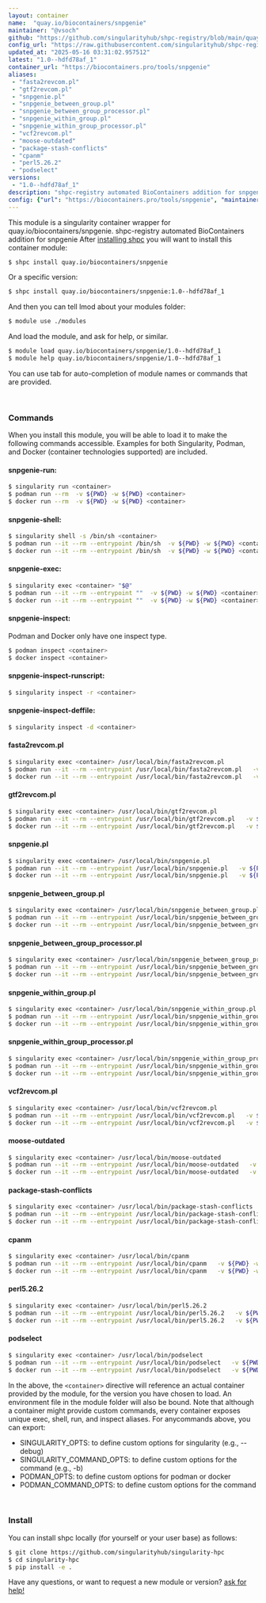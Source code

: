 ```yaml
---
layout: container
name:  "quay.io/biocontainers/snpgenie"
maintainer: "@vsoch"
github: "https://github.com/singularityhub/shpc-registry/blob/main/quay.io/biocontainers/snpgenie/container.yaml"
config_url: "https://raw.githubusercontent.com/singularityhub/shpc-registry/main/quay.io/biocontainers/snpgenie/container.yaml"
updated_at: "2025-05-16 03:31:02.957512"
latest: "1.0--hdfd78af_1"
container_url: "https://biocontainers.pro/tools/snpgenie"
aliases:
 - "fasta2revcom.pl"
 - "gtf2revcom.pl"
 - "snpgenie.pl"
 - "snpgenie_between_group.pl"
 - "snpgenie_between_group_processor.pl"
 - "snpgenie_within_group.pl"
 - "snpgenie_within_group_processor.pl"
 - "vcf2revcom.pl"
 - "moose-outdated"
 - "package-stash-conflicts"
 - "cpanm"
 - "perl5.26.2"
 - "podselect"
versions:
 - "1.0--hdfd78af_1"
description: "shpc-registry automated BioContainers addition for snpgenie"
config: {"url": "https://biocontainers.pro/tools/snpgenie", "maintainer": "@vsoch", "description": "shpc-registry automated BioContainers addition for snpgenie", "latest": {"1.0--hdfd78af_1": "sha256:bacfcf5093982fab1078b1b326b3ae2c16aca8874cab1afe9a4facac953310bc"}, "tags": {"1.0--hdfd78af_1": "sha256:bacfcf5093982fab1078b1b326b3ae2c16aca8874cab1afe9a4facac953310bc"}, "docker": "quay.io/biocontainers/snpgenie", "aliases": {"fasta2revcom.pl": "/usr/local/bin/fasta2revcom.pl", "gtf2revcom.pl": "/usr/local/bin/gtf2revcom.pl", "snpgenie.pl": "/usr/local/bin/snpgenie.pl", "snpgenie_between_group.pl": "/usr/local/bin/snpgenie_between_group.pl", "snpgenie_between_group_processor.pl": "/usr/local/bin/snpgenie_between_group_processor.pl", "snpgenie_within_group.pl": "/usr/local/bin/snpgenie_within_group.pl", "snpgenie_within_group_processor.pl": "/usr/local/bin/snpgenie_within_group_processor.pl", "vcf2revcom.pl": "/usr/local/bin/vcf2revcom.pl", "moose-outdated": "/usr/local/bin/moose-outdated", "package-stash-conflicts": "/usr/local/bin/package-stash-conflicts", "cpanm": "/usr/local/bin/cpanm", "perl5.26.2": "/usr/local/bin/perl5.26.2", "podselect": "/usr/local/bin/podselect"}}
---
```


This module is a singularity container wrapper for quay.io/biocontainers/snpgenie.
shpc-registry automated BioContainers addition for snpgenie
After [installing shpc](#install) you will want to install this container module:


```bash
$ shpc install quay.io/biocontainers/snpgenie
```

Or a specific version:

```bash
$ shpc install quay.io/biocontainers/snpgenie:1.0--hdfd78af_1
```

And then you can tell lmod about your modules folder:

```bash
$ module use ./modules
```

And load the module, and ask for help, or similar.

```bash
$ module load quay.io/biocontainers/snpgenie/1.0--hdfd78af_1
$ module help quay.io/biocontainers/snpgenie/1.0--hdfd78af_1
```

You can use tab for auto-completion of module names or commands that are provided.

<br>

### Commands

When you install this module, you will be able to load it to make the following commands accessible.
Examples for both Singularity, Podman, and Docker (container technologies supported) are included.

#### snpgenie-run:

```bash
$ singularity run <container>
$ podman run --rm  -v ${PWD} -w ${PWD} <container>
$ docker run --rm  -v ${PWD} -w ${PWD} <container>
```

#### snpgenie-shell:

```bash
$ singularity shell -s /bin/sh <container>
$ podman run --it --rm --entrypoint /bin/sh  -v ${PWD} -w ${PWD} <container>
$ docker run --it --rm --entrypoint /bin/sh  -v ${PWD} -w ${PWD} <container>
```

#### snpgenie-exec:

```bash
$ singularity exec <container> "$@"
$ podman run --it --rm --entrypoint ""  -v ${PWD} -w ${PWD} <container> "$@"
$ docker run --it --rm --entrypoint ""  -v ${PWD} -w ${PWD} <container> "$@"
```

#### snpgenie-inspect:

Podman and Docker only have one inspect type.

```bash
$ podman inspect <container>
$ docker inspect <container>
```

#### snpgenie-inspect-runscript:

```bash
$ singularity inspect -r <container>
```

#### snpgenie-inspect-deffile:

```bash
$ singularity inspect -d <container>
```


#### fasta2revcom.pl

```bash
$ singularity exec <container> /usr/local/bin/fasta2revcom.pl
$ podman run --it --rm --entrypoint /usr/local/bin/fasta2revcom.pl   -v ${PWD} -w ${PWD} <container> -c " $@"
$ docker run --it --rm --entrypoint /usr/local/bin/fasta2revcom.pl   -v ${PWD} -w ${PWD} <container> -c " $@"
```


#### gtf2revcom.pl

```bash
$ singularity exec <container> /usr/local/bin/gtf2revcom.pl
$ podman run --it --rm --entrypoint /usr/local/bin/gtf2revcom.pl   -v ${PWD} -w ${PWD} <container> -c " $@"
$ docker run --it --rm --entrypoint /usr/local/bin/gtf2revcom.pl   -v ${PWD} -w ${PWD} <container> -c " $@"
```


#### snpgenie.pl

```bash
$ singularity exec <container> /usr/local/bin/snpgenie.pl
$ podman run --it --rm --entrypoint /usr/local/bin/snpgenie.pl   -v ${PWD} -w ${PWD} <container> -c " $@"
$ docker run --it --rm --entrypoint /usr/local/bin/snpgenie.pl   -v ${PWD} -w ${PWD} <container> -c " $@"
```


#### snpgenie_between_group.pl

```bash
$ singularity exec <container> /usr/local/bin/snpgenie_between_group.pl
$ podman run --it --rm --entrypoint /usr/local/bin/snpgenie_between_group.pl   -v ${PWD} -w ${PWD} <container> -c " $@"
$ docker run --it --rm --entrypoint /usr/local/bin/snpgenie_between_group.pl   -v ${PWD} -w ${PWD} <container> -c " $@"
```


#### snpgenie_between_group_processor.pl

```bash
$ singularity exec <container> /usr/local/bin/snpgenie_between_group_processor.pl
$ podman run --it --rm --entrypoint /usr/local/bin/snpgenie_between_group_processor.pl   -v ${PWD} -w ${PWD} <container> -c " $@"
$ docker run --it --rm --entrypoint /usr/local/bin/snpgenie_between_group_processor.pl   -v ${PWD} -w ${PWD} <container> -c " $@"
```


#### snpgenie_within_group.pl

```bash
$ singularity exec <container> /usr/local/bin/snpgenie_within_group.pl
$ podman run --it --rm --entrypoint /usr/local/bin/snpgenie_within_group.pl   -v ${PWD} -w ${PWD} <container> -c " $@"
$ docker run --it --rm --entrypoint /usr/local/bin/snpgenie_within_group.pl   -v ${PWD} -w ${PWD} <container> -c " $@"
```


#### snpgenie_within_group_processor.pl

```bash
$ singularity exec <container> /usr/local/bin/snpgenie_within_group_processor.pl
$ podman run --it --rm --entrypoint /usr/local/bin/snpgenie_within_group_processor.pl   -v ${PWD} -w ${PWD} <container> -c " $@"
$ docker run --it --rm --entrypoint /usr/local/bin/snpgenie_within_group_processor.pl   -v ${PWD} -w ${PWD} <container> -c " $@"
```


#### vcf2revcom.pl

```bash
$ singularity exec <container> /usr/local/bin/vcf2revcom.pl
$ podman run --it --rm --entrypoint /usr/local/bin/vcf2revcom.pl   -v ${PWD} -w ${PWD} <container> -c " $@"
$ docker run --it --rm --entrypoint /usr/local/bin/vcf2revcom.pl   -v ${PWD} -w ${PWD} <container> -c " $@"
```


#### moose-outdated

```bash
$ singularity exec <container> /usr/local/bin/moose-outdated
$ podman run --it --rm --entrypoint /usr/local/bin/moose-outdated   -v ${PWD} -w ${PWD} <container> -c " $@"
$ docker run --it --rm --entrypoint /usr/local/bin/moose-outdated   -v ${PWD} -w ${PWD} <container> -c " $@"
```


#### package-stash-conflicts

```bash
$ singularity exec <container> /usr/local/bin/package-stash-conflicts
$ podman run --it --rm --entrypoint /usr/local/bin/package-stash-conflicts   -v ${PWD} -w ${PWD} <container> -c " $@"
$ docker run --it --rm --entrypoint /usr/local/bin/package-stash-conflicts   -v ${PWD} -w ${PWD} <container> -c " $@"
```


#### cpanm

```bash
$ singularity exec <container> /usr/local/bin/cpanm
$ podman run --it --rm --entrypoint /usr/local/bin/cpanm   -v ${PWD} -w ${PWD} <container> -c " $@"
$ docker run --it --rm --entrypoint /usr/local/bin/cpanm   -v ${PWD} -w ${PWD} <container> -c " $@"
```


#### perl5.26.2

```bash
$ singularity exec <container> /usr/local/bin/perl5.26.2
$ podman run --it --rm --entrypoint /usr/local/bin/perl5.26.2   -v ${PWD} -w ${PWD} <container> -c " $@"
$ docker run --it --rm --entrypoint /usr/local/bin/perl5.26.2   -v ${PWD} -w ${PWD} <container> -c " $@"
```


#### podselect

```bash
$ singularity exec <container> /usr/local/bin/podselect
$ podman run --it --rm --entrypoint /usr/local/bin/podselect   -v ${PWD} -w ${PWD} <container> -c " $@"
$ docker run --it --rm --entrypoint /usr/local/bin/podselect   -v ${PWD} -w ${PWD} <container> -c " $@"
```



In the above, the `<container>` directive will reference an actual container provided
by the module, for the version you have chosen to load. An environment file in the
module folder will also be bound. Note that although a container
might provide custom commands, every container exposes unique exec, shell, run, and
inspect aliases. For anycommands above, you can export:

 - SINGULARITY_OPTS: to define custom options for singularity (e.g., --debug)
 - SINGULARITY_COMMAND_OPTS: to define custom options for the command (e.g., -b)
 - PODMAN_OPTS: to define custom options for podman or docker
 - PODMAN_COMMAND_OPTS: to define custom options for the command

<br>

### Install

You can install shpc locally (for yourself or your user base) as follows:

```bash
$ git clone https://github.com/singularityhub/singularity-hpc
$ cd singularity-hpc
$ pip install -e .
```

Have any questions, or want to request a new module or version? [ask for help!](https://github.com/singularityhub/singularity-hpc/issues)